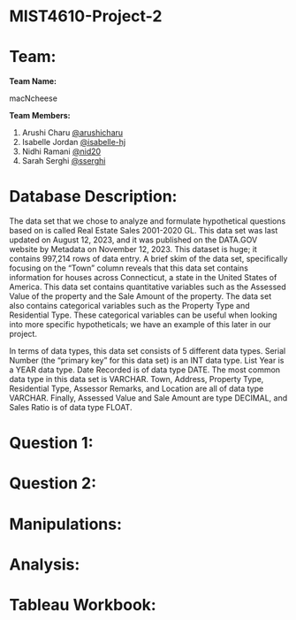 # MIST4610-Project-2
# Team: 
**Team Name:**

macNcheese

**Team Members:**

1. Arushi Charu [@arushicharu](https://github.com/arushicharu)
2. Isabelle Jordan [@isabelle-hj](https://github.com/isabelle-hj)
3. Nidhi Ramani [@nid20](https://github.com/nid20)
4. Sarah Serghi [@sserghi](https://github.com/sserghi)

# Database Description:

The data set that we chose to analyze and formulate hypothetical questions based on is called Real Estate Sales 2001-2020 GL. This data set was last updated on August 12, 2023, and it was published on the DATA.GOV website by Metadata on November 12, 2023. This dataset is huge; it contains 997,214 rows of data entry. A brief skim of the data set, specifically focusing on the “Town” column reveals that this data set contains information for houses across Connecticut, a state in the United States of America. This data set contains quantitative variables such as the Assessed Value of the property and the Sale Amount of the property. The data set also contains categorical variables such as the Property Type and Residential Type. These categorical variables can be useful when looking into more specific hypotheticals; we have an example of this later in our project. 

In terms of data types, this data set consists of 5 different data types. Serial Number (the “primary key” for this data set) is an INT data type. List Year is a YEAR data type. Date Recorded is of data type DATE. The most common data type in this data set is VARCHAR. Town, Address, Property Type, Residential Type, Assessor Remarks, and Location are all of data type VARCHAR. Finally, Assessed Value and Sale Amount are type DECIMAL, and Sales Ratio is of data type FLOAT. 


# Question 1:

# Question 2:

# Manipulations:

# Analysis:

# Tableau Workbook:
